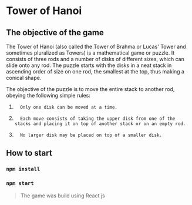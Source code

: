 # Tower of Hanoi 

## The objective of the game 

The Tower of Hanoi (also called the Tower of Brahma or Lucas' Tower and sometimes pluralized as Towers) is a mathematical game or puzzle. It consists of three rods and a number of disks of different sizes, which can slide onto any rod. The puzzle starts with the disks in a neat stack in ascending order of size on one rod, the smallest at the top, thus making a conical shape.

The objective of the puzzle is to move the entire stack to another rod, obeying the following simple rules:
1.       Only one disk can be moved at a time.
2.       Each move consists of taking the upper disk from one of the stacks and placing it on top of another stack or on an empty rod.
3.       No larger disk may be placed on top of a smaller disk.

## How to start

### `npm install`

### `npm start`

> The game was build using React js 
